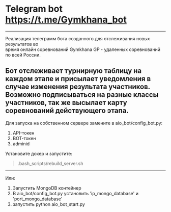 # Telegram bot https://t.me/Gymkhana_bot
------
Реализация телеграмм бота созданного для отслеживания новых результатов во  
время онлайн соревнований Gymkhana GP - удаленных соревнований по всей России.

Бот отслеживает турнирную таблицу на каждом этапе и присылает уведомления в случае 
изменения результата участников. Возможно подписываться на разные классы участников, 
так же высылает карту соревнований действующего этапа.
------
Для запуска на собственном сервере замените в aio_bot/config_bot.py:
1) API-токен
2) BOT-токен
3) adminid

Установите докер и запустите:
>.bash_scripts/rebuild_server.sh
-----
Или:

1) Запустить MongoDB контейнер
2) В aio_bot/config_bot.py установить 'ip_mongo_database' и 'port_mongo_database'
3) запустить python aio_bot_start.py